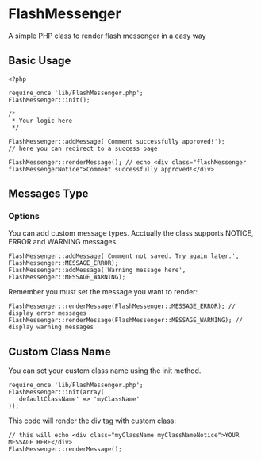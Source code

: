 FlashMessenger
==============

A simple PHP class to render flash messenger in a easy way

Basic Usage
-----------

    <?php
    
    require_once 'lib/FlashMessenger.php';
    FlashMessenger::init();

    /*
     * Your logic here
     */

    FlashMessenger::addMessage('Comment successfully approved!');
    // here you can redirect to a success page
    
    FlashMessenger::renderMessage(); // echo <div class="flashMessenger flashMessengerNotice">Comment successfully approved!</div>


Messages Type
-------------
    
### Options

You can add custom message types. Acctually the class supports NOTICE, ERROR and WARNING messages.

    FlashMessenger::addMessage('Comment not saved. Try again later.', FlashMessenger::MESSAGE_ERROR);
    FlashMessenger::addMessage('Warning message here', FlashMessenger::MESSAGE_WARNING);

Remember you must set the message you want to render:

    FlashMessenger::renderMessage(FlashMessenger::MESSAGE_ERROR); // display error messages
    FlashMessenger::renderMessage(FlashMessenger::MESSAGE_WARNING); // display warning messages


Custom Class Name
-----------------

You can set your custom class name using the init method.

    require_once 'lib/FlashMessenger.php';
    FlashMessenger::init(array(
      'defaultClassName' => 'myClassName'
    ));

This code will render the div tag with custom class:
    
    // this will echo <div class="myClassName myClassNameNotice">YOUR MESSAGE HERE</div>
    FlashMessenger::renderMessage();
      
      
      
      
      
      